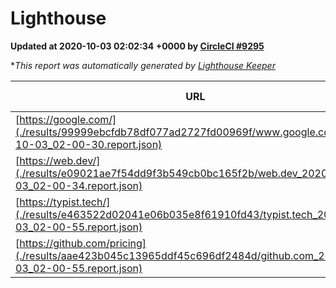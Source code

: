 
# Lighthouse

**Updated at 2020-10-03 02:02:34 +0000 by [CircleCI #9295](https://circleci.com/gh/ItinerisLtd/lighthouse-keeper-example/9295)**

**This report was automatically generated by [Lighthouse Keeper](https://github.com/itinerisltd/lighthouse-keeper)*

| URL | Performance | Accessibility | Best Practices | SEO | PWA | Updated At |
| --- | --- | --- | --- | --- | --- | --- |
| [https://google.com/](./results/99999ebcfdb78df077ad2727fd00969f/www.google.com_2020-10-03_02-00-30.report.json) | 0.76 | 0.9 | 0.93 | 0.85 | 0.54 | 2020-10-03T02:00:30.010Z |
| [https://web.dev/](./results/e09021ae7f54dd9f3b549cb0bc165f2b/web.dev_2020-10-03_02-00-34.report.json) | 0.87 | 1 | 0.93 | 1 | 0.96 | 2020-10-03T02:00:34.606Z |
| [https://typist.tech/](./results/e463522d02041e06b035e8f61910fd43/typist.tech_2020-10-03_02-00-55.report.json) | 0.85 | 0.92 | 0.93 | 0.99 | 0.57 | 2020-10-03T02:00:55.729Z |
| [https://github.com/pricing](./results/aae423b045c13965ddf45c696df2484d/github.com_2020-10-03_02-00-55.report.json) | 0.56 | 0.96 | 0.93 | 0.92 | 0.54 | 2020-10-03T02:00:55.349Z |
